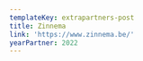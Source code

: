 ```yaml
---
templateKey: extrapartners-post
title: Zinnema
link: 'https://www.zinnema.be/'
yearPartner: 2022
---
```

